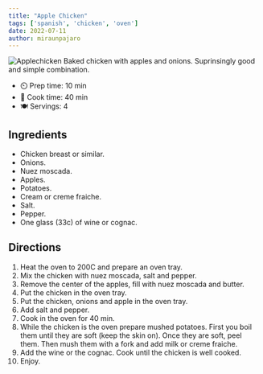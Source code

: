 ```yaml
---
title: "Apple Chicken"
tags: ['spanish', 'chicken', 'oven']
date: 2022-07-11
author: miraunpajaro
---
```


![Applechicken](/cooking/pix/apple_chicken.webp)
Baked chicken with apples and onions. Suprinsingly good and simple combination.

- ⏲️ Prep time: 10 min
- 🍳 Cook time: 40 min
- 🍽️ Servings: 4

## Ingredients

- Chicken breast or similar.
- Onions.
- Nuez moscada.
- Apples.
- Potatoes.
- Cream or creme fraiche.
- Salt.
- Pepper.
- One glass (33c) of wine or cognac.
## Directions

1. Heat the oven to 200C and prepare an oven tray.
2. Mix the chicken with nuez moscada, salt and pepper.
3. Remove the center of the apples, fill with nuez moscada and butter.
4. Put the chicken in the oven tray.
5. Put the chicken, onions and apple in the oven tray.
6. Add salt and pepper.
7. Cook in the oven for 40 min.
8. While the chicken is the oven prepare mushed potatoes. First you boil them until they are soft (keep the skin on). Once they are soft, peel them. Then mush them with a fork and add milk or creme fraiche.
9. Add the wine or the cognac. Cook until the chicken is well cooked.
10. Enjoy.
